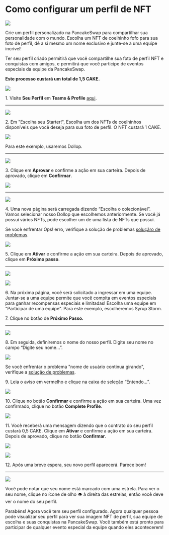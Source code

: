 # Como configurar um perfil de NFT

![](../../.gitbook/assets/how-to-nft-profiles-header.png)

Crie um perfil personalizado na PancakeSwap para compartilhar sua personalidade com o mundo. Escolha um NFT de coelhinho fofo para sua foto de perfil, dê a si mesmo um nome exclusivo e junte-se a uma equipe incrível!&#x20;

Ter seu perfil criado permitirá que você compartilhe sua foto de perfil NFT e conquistas com amigos, e permitirá que você participe de eventos especiais da equipe da PancakeSwap.

**Este processo custará um total de 1,5 CAKE.**

![](<../../.gitbook/assets/image (160).png>)

1\. Visite **Seu Perfil**  em **Teams & Profile** [aqui](https://pancakeswap.finance/profile).

***

![](<../../.gitbook/assets/image (159).png>)

2\. Em "Escolha seu Starter!", Escolha um dos NFTs de coelhinhos disponíveis que você deseja para sua foto de perfil. O NFT custará 1 CAKE.

![](<../../.gitbook/assets/image (162).png>)

Para este exemplo, usaremos Dollop.

***

![](<../../.gitbook/assets/image (163) (1).png>)

3\. Clique em **Aprovar** e confirme a ação em sua carteira. Depois de aprovado, clique em **Confirmar**.

![](<../../.gitbook/assets/image (165).png>)

***

![](<../../.gitbook/assets/image (166) (1) (1) (1) (1) (1) (1) (1) (1) (1).png>)

4\. Uma nova página será carregada dizendo “Escolha o colecionável”. Vamos selecionar nosso Dollop que escolhemos anteriormente. Se você já possui vários NFTs, pode escolher um de uma lista de NFTs que possui.

Se você enfrentar Ops! erro, verifique a solução de problemas [soluçãro de problemas](https://docs.pancakeswap.finance/help/troubleshooting#oops-we-couldnt-find-any-pancake-collectibles-in-your-wallet).

![](<../../.gitbook/assets/image (169) (1).png>)

5\. Clique em **Ativar** e confirme a ação em sua carteira. Depois de aprovado, clique em **Próximo passo**.

***

![](<../../.gitbook/assets/image (170).png>)

![](<../../.gitbook/assets/image (171).png>)

6\. Na próxima página, você será solicitado a ingressar em uma equipe. Juntar-se a uma equipe permite que você compita em eventos especiais para ganhar recompensas especiais e limitadas! Escolha uma equipe em "Participar de uma equipe". Para este exemplo, escolheremos Syrup Storm.

7\. Clique no botão de **Próximo Passo.**

***

![](<../../.gitbook/assets/image (173).png>)

8\. Em seguida, definiremos o nome do nosso perfil. Digite seu nome no campo “Digite seu nome…”.

![](<../../.gitbook/assets/image (174).png>)

Se você enfrentar o problema "nome de usuário continua girando", verifique a [solução de problemas](https://docs.pancakeswap.finance/help/troubleshooting#checking-username-keeps-spinning).

9\. Leia o aviso em vermelho e clique na caixa de seleção “Entendo…”.

![](<../../.gitbook/assets/image (175).png>)

10\. Clique no botão **Confirmar** e confirme a ação em sua carteira. Uma vez confirmado, clique no botão **Complete Profile**.

![](<../../.gitbook/assets/image (176).png>)

11\. Você receberá uma mensagem dizendo que o contrato do seu perfil custará 0,5 CAKE. Clique em **Ativar** e confirme a ação em sua carteira. Depois de aprovado, clique no botão **Confirmar**.

![](<../../.gitbook/assets/image (178).png>)

![](<../../.gitbook/assets/image (179).png>)

12\. Após uma breve espera, seu novo perfil aparecerá. Parece bom!

***

![](<../../.gitbook/assets/image (180).png>)

Você pode notar que seu nome está marcado com uma estrela. Para ver o seu nome, clique no ícone de olho 👁 à direita das estrelas, então você deve ver o nome do seu perfil.&#x20;

Parabéns! Agora você tem seu perfil configurado. Agora qualquer pessoa pode visualizar seu perfil para ver sua imagem NFT de perfil, sua equipe de escolha e suas conquistas na PancakeSwap. Você também está pronto para participar de qualquer evento especial da equipe quando eles acontecerem!
